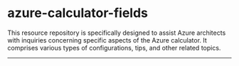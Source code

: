 # azure-calculator-fields

This resource repository is specifically designed to assist Azure architects with inquiries concerning specific aspects of the Azure calculator. It comprises various types of configurations, tips, and other related topics.

---


